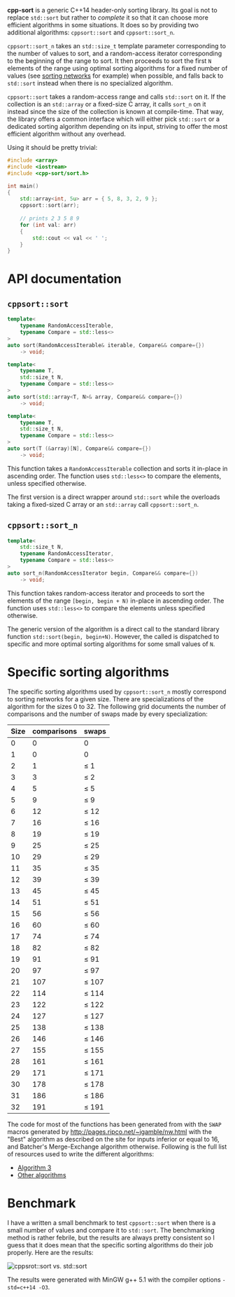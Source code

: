 **cpp-sort** is a generic C++14 header-only sorting library. Its goal is not
to replace `std::sort` but rather to *complete* it so that it can choose more
efficient algorithms in some situations. It does so by providing two additional
algorithms: `cppsort::sort` and `cppsort::sort_n`.

`cppsort::sort_n` takes an `std::size_t` template parameter corresponding to the
number of values to sort, and a random-access iterator corresponding to the
beginning of the range to sort. It then proceeds to sort the first `N` elements
of the range using optimal sorting algorithms for a fixed number of values (see
[sorting networks](https://en.wikipedia.org/wiki/Sorting_network) for example)
when possible, and falls back to `std::sort` instead when there is no specialized
algorithm.

`cppsort::sort` takes a random-access range and calls `std::sort` on it. If the
collection is an `std::array` or a fixed-size C array, it calls `sort_n` on it
instead since the size of the collection is known at compile-time. That way, the
library offers a common interface which will either pick `std::sort` or a dedicated
sorting algorithm depending on its input, striving to offer the most efficient
algorithm without any overhead.

Using it should be pretty trivial:

```cpp
#include <array>
#include <iostream>
#include <cpp-sort/sort.h>

int main()
{
    std::array<int, 5u> arr = { 5, 8, 3, 2, 9 };
    cppsort::sort(arr);
    
    // prints 2 3 5 8 9
    for (int val: arr)
    {
        std::cout << val << ' ';
    }
}
```

API documentation
=================

`cppsort::sort`
---------------

```cpp
template<
    typename RandomAccessIterable,
    typename Compare = std::less<>
>
auto sort(RandomAccessIterable& iterable, Compare&& compare={})
    -> void;

template<
    typename T,
    std::size_t N,
    typename Compare = std::less<>
>
auto sort(std::array<T, N>& array, Compare&& compare={})
    -> void;

template<
    typename T,
    std::size_t N,
    typename Compare = std::less<>
>
auto sort(T (&array)[N], Compare&& compare={})
    -> void;
```

This function takes a `RandomAccessIterable` collection and sorts it in-place in
ascending order. The function uses `std::less<>` to compare the elements, unless
specified otherwise.

The first version is a direct wrapper around `std::sort` while the overloads taking
a fixed-sized C array or an `std::array` call `cppsort::sort_n`. 

`cppsort::sort_n`
-----------------

```cpp
template<
    std::size_t N,
    typename RandomAccessIterator,
    typename Compare = std::less<>
>
auto sort_n(RandomAccessIterator begin, Compare&& compare={})
    -> void;
```

This function takes random-access iterator and proceeds to sort the elements of
the range `[begin, begin + N)` in-place in ascending order. The function uses
`std::less<>` to compare the elements unless specified otherwise.

The generic version of the algorithm is a direct call to the standard library
function `std::sort(begin, begin+N)`. However, the called is dispatched to specific
and more optimal sorting algorithms for some small values of `N`.

Specific sorting algorithms
===========================

The specific sorting algorithms used by `cppsort::sort_n` mostly correspond to
sorting networks for a given size. There are specializations of the algorithm
for the sizes 0 to 32. The following grid documents the number of comparisons
and the number of swaps made by every specialization:

Size | comparisons | swaps
---- | ----------- | -----
0 | 0 | 0
1 | 0 | 0
2 | 1 | ≤ 1
3 | 3 | ≤ 2
4 | 5 | ≤ 5
5 | 9 | ≤ 9
6 | 12 | ≤ 12
7 | 16 | ≤ 16
8 | 19 | ≤ 19
9 | 25 | ≤ 25
10 | 29 | ≤ 29
11 | 35 | ≤ 35
12 | 39 | ≤ 39
13 | 45 | ≤ 45
14 | 51 | ≤ 51
15 | 56 | ≤ 56
16 | 60 | ≤ 60
17 | 74 | ≤ 74
18 | 82 | ≤ 82
19 | 91 | ≤ 91
20 | 97 | ≤ 97
21 | 107 | ≤ 107
22 | 114 | ≤ 114
23 | 122 | ≤ 122
24 | 127 | ≤ 127
25 | 138 | ≤ 138
26 | 146 | ≤ 146
27 | 155 | ≤ 155
28 | 161 | ≤ 161
29 | 171 | ≤ 171
30 | 178 | ≤ 178
31 | 186 | ≤ 186
32 | 191 | ≤ 191

The code for most of the functions has been generated from with the `SWAP` macros
generated by http://pages.ripco.net/~jgamble/nw.html with the "Best" algorithm as
described on the site for inputs inferior or equal to 16, and Batcher's Merge-Exchange
algorithm otherwise. Following is the full list of resources used to write the
different algorithms:

* [Algorithm 3](http://stackoverflow.com/a/3343600/1364752)
* [Other algorithms](http://pages.ripco.net/~jgamble/nw.html)

Benchmark
=========

I have a written a small benchmark to test `cppsort::sort` when there is a small
number of values and compare it to `std::sort`. The benchmarking method is rather
febrile, but the results are always pretty consistent so I guess that it does mean
that the specific sorting algorithms do their job properly. Here are the results:

![cppsrot::sort vs. std::sort](http://i.imgur.com/nQ8eXdu.png)

The results were generated with MinGW g++ 5.1 with the compiler options
`-std=c++14 -O3`.
